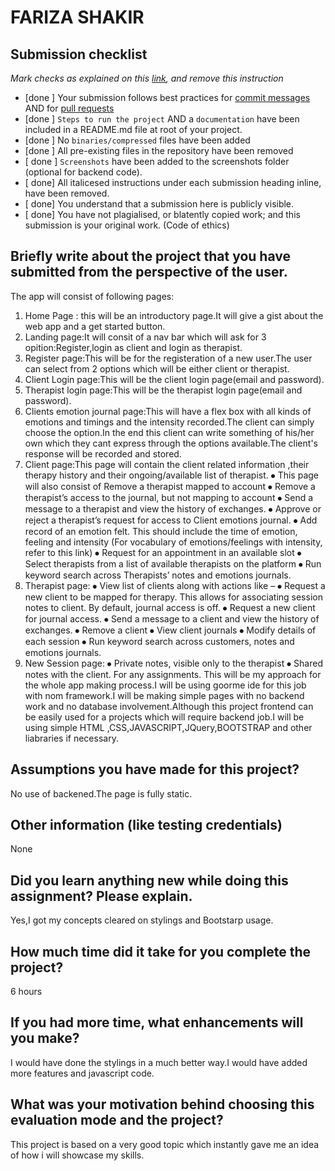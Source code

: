 # FARIZA SHAKIR

## Submission checklist
*Mark checks as explained on this [link](https://docs.github.com/en/free-pro-team@latest/github/managing-your-work-on-github/about-task-lists#creating-task-lists), and remove this instruction*

- [done ] Your submission follows best practices for [commit messages](https://chris.beams.io/posts/git-commit/) AND for [pull requests](https://github.community/t/best-practices-for-pull-requests/10195)
- [done ] `Steps to run the project` AND a `documentation` have been included in a README.md file at root of your project.
- [done ] No `binaries/compressed` files have been added
- [done ] All pre-existing files in the repository have been removed
- [ done ] `Screenshots` have been added to the screenshots folder (optional for backend code).
- [ done] All italicesed instructions under each submission heading inline, have been removed.
- [ done] You understand that a submission here is publicly visible. 
- [ done] You have not plagialised, or blatently copied work; and this submission is your original work. (Code of ethics)

## Briefly write about the project that you have submitted from the perspective of the user.
The app will consist of following pages:
1.	Home Page : this will be an introductory page.It will give a gist about the web app and a get started button.
2.	Landing page:It will consit of a nav bar which will ask for 3 opition:Register,login as client and login as therapist.
3.	Register page:This will be for the registeration of a new user.The user can select from 2 options which will be either client or therapist.
4.	Client Login page:This will be the client login page(email and password).
5.	Therapist login page:This will be the therapist login page(email and password).
6.	Clients emotion journal page:This will have a flex box with all kinds of emotions and timings and the intensity recorded.The client can simply choose the option.In the end this client can write something of his/her own which they cant express through the options available.The client's response will be recorded and stored.
7.	Client page:This page will contain the client related information ,their therapy history and their ongoing/available list of therapist.
⦁	This page will also consist of  Remove a therapist mapped to account
⦁	Remove a therapist’s access to the journal, but not mapping to account
⦁	Send a message to a therapist and view the history of exchanges.
⦁	Approve or reject a therapist’s request for access to Client emotions journal.
⦁	Add record of an emotion felt. This should include the time of emotion, feeling and intensity (For vocabulary of emotions/feelings with intensity, refer to this link)
⦁	Request for an appointment in an available slot
⦁	Select therapists from a list of available therapists on the platform
⦁	Run keyword search across Therapists’ notes and emotions journals.
   8.   Therapist page:
⦁	View list of clients along with actions like –
⦁	Request a new client to be mapped for therapy. This allows for associating session notes to client. By default, journal access is off.
⦁	Request a new client for journal access.
⦁	Send a message to a client and view the history of exchanges.
⦁	Remove a client
⦁	View client journals
⦁	Modify details of each session
⦁	     Run keyword search across customers, notes and emotions journals.
   9. New Session page:
⦁	Private notes, visible only to the therapist
⦁	Shared notes with the client. For any assignments.
This will be my approach for the whole app making process.I will be using goorme ide for this job with nom framework.I will be making simple pages with no backend work and no database involvement.Although this project frontend can be easily used for a projects which will require backend job.I will be using simple HTML ,CSS,JAVASCRIPT,JQuery,BOOTSTRAP and other liabraries if necessary.


## Assumptions you have made for this project?
No use of backened.The page is fully static.

## Other information (like testing credentials)
None

## Did you learn anything new while doing this assignment? Please explain.
Yes,I got my concepts cleared on stylings and Bootstarp usage.

## How much time did it take for you complete the project?
6 hours

## If you had more time, what enhancements will you make?
I would have done the stylings in a much better way.I would have added more features and javascript code.

## What was your motivation behind choosing this evaluation mode and the project?
This project is based on a very good topic which instantly gave me an idea of how i will showcase my skills.

